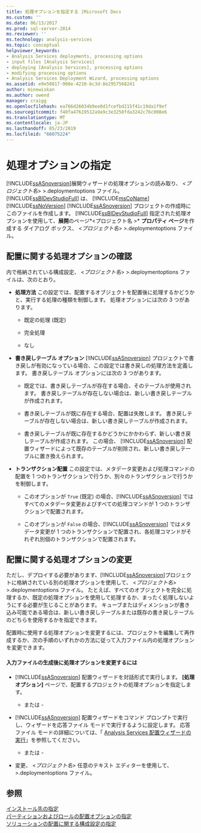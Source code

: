 ```yaml
---
title: 処理オプションを指定する |Microsoft Docs
ms.custom: ''
ms.date: 06/13/2017
ms.prod: sql-server-2014
ms.reviewer: ''
ms.technology: analysis-services
ms.topic: conceptual
helpviewer_keywords:
- Analysis Services deployments, processing options
- input files [Analysis Services]
- deploying [Analysis Services], processing options
- modifying processing options
- Analysis Services Deployment Wizard, processing options
ms.assetid: e9e50817-908e-4210-bc3d-8e2957568241
author: minewiskan
ms.author: owend
manager: craigg
ms.openlocfilehash: ea766d26034b9ee0d1fcefbd215f41c19da1f9ef
ms.sourcegitcommit: f40fa47619512a9a9c3e3258fda3242c76c008e6
ms.translationtype: MT
ms.contentlocale: ja-JP
ms.lasthandoff: 05/23/2019
ms.locfileid: "66075224"
---
```

# <a name="specifying-processing-options"></a>処理オプションの指定
  [!INCLUDE[ssASnoversion](../../includes/ssasnoversion-md.md)]展開ウィザードの処理オプションの読み取り、 \<*プロジェクト名*> >.deploymentoptions ファイル。 [!INCLUDE[ssBIDevStudioFull](../../includes/ssbidevstudiofull-md.md)] は、 [!INCLUDE[msCoName](../../includes/msconame-md.md)] [!INCLUDE[ssNoVersion](../../includes/ssnoversion-md.md)] [!INCLUDE[ssASnoversion](../../includes/ssasnoversion-md.md)] プロジェクトの作成時にこのファイルを作成します。 [!INCLUDE[ssBIDevStudioFull](../../includes/ssbidevstudiofull-md.md)] 指定された処理オプションを使用して、**展開**のページ*\<プロジェクト名 >* **プロパティ ページ**を作成する ダイアログ ボックス、 \<*プロジェクト名*> >.deploymentoptions ファイル。  
  
## <a name="reviewing-the-processing-options-for-deployment"></a>配置に関する処理オプションの確認  
 内で格納されている構成設定、 \<*プロジェクト名*> >.deploymentoptions ファイルは、次のとおり。  
  
-   **処理方法** この設定では、配置するオブジェクトを配置後に処理するかどうかと、実行する処理の種類を制御します。 処理オプションには次の 3 つがあります。  
  
    -   既定の処理 (既定)  
  
    -   完全処理  
  
    -   なし  
  
-   **書き戻しテーブル オプション** [!INCLUDE[ssASnoversion](../../includes/ssasnoversion-md.md)] プロジェクトで書き戻しが有効になっている場合、この設定では書き戻しの処理方法を定義します。 書き戻しテーブル オプションには次の 3 つがあります。  
  
    -   既定では、書き戻しテーブルが存在する場合、そのテーブルが使用されます。 書き戻しテーブルが存在しない場合は、新しい書き戻しテーブルが作成されます。  
  
    -   書き戻しテーブルが既に存在する場合、配置は失敗します。 書き戻しテーブルが存在しない場合は、新しい書き戻しテーブルが作成されます。  
  
    -   書き戻しテーブルが既に存在するかどうかにかかわらず、新しい書き戻しテーブルが作成されます。 この場合、 [!INCLUDE[ssASnoversion](../../includes/ssasnoversion-md.md)] 配置ウィザードによって既存のテーブルが削除され、新しい書き戻しテーブルに置き換えられます。  
  
-   **トランザクション配置** この設定では、メタデータ変更および処理コマンドの配置を 1 つのトランザクションで行うか、別々のトランザクションで行うかを制御します。  
  
    -   このオプションが `True` (既定) の場合、[!INCLUDE[ssASnoversion](../../includes/ssasnoversion-md.md)] ではすべてのメタデータ変更およびすべての処理コマンドが 1 つのトランザクションで配置されます。  
  
    -   このオプションが `False` の場合、[!INCLUDE[ssASnoversion](../../includes/ssasnoversion-md.md)] ではメタデータ変更が 1 つのトランザクションで配置され、各処理コマンドがそれぞれ別個のトランザクションで配置されます。  
  
## <a name="modifying-the-processing-options-for-deployment"></a>配置に関する処理オプションの変更  
 ただし、デプロイする必要があります、[!INCLUDE[ssASnoversion](../../includes/ssasnoversion-md.md)]プロジェクトに格納されている別の処理オプションを使用して、 \<*プロジェクト名*> >.deploymentoptions ファイル。 たとえば、すべてのオブジェクトを完全に処理するか、既定の処理オプションを使用して処理するか、まったく処理しないようにする必要が生じることがあります。 キューブまたはディメンションが書き込み可能である場合は、新しい書き戻しテーブルまたは既存の書き戻しテーブルのどちらを使用するかを指定できます。  
  
 配置時に使用する処理オプションを変更するには、プロジェクトを編集して再作成するか、次の手順のいずれかの方法に従って入力ファイル内の処理オプションを変更できます。  
  
#### <a name="to-change-processing-options-after-the-input-files-have-been-generated"></a>入力ファイルの生成後に処理オプションを変更するには  
  
-   [!INCLUDE[ssASnoversion](../../includes/ssasnoversion-md.md)] 配置ウィザードを対話形式で実行します。 **[処理オプション]** ページで、配置するプロジェクトの処理オプションを指定します。  
  
     - または -  
  
-   [!INCLUDE[ssASnoversion](../../includes/ssasnoversion-md.md)] 配置ウィザードをコマンド プロンプトで実行し、ウィザードを応答ファイル モードで実行するように設定します。 応答ファイル モードの詳細については、「 [Analysis Services 配置ウィザードの実行](running-the-analysis-services-deployment-wizard.md)」を参照してください。  
  
     - または -  
  
-   変更、 \<*プロジェクト名*> 任意のテキスト エディターを使用して、>.deploymentoptions ファイル。  
  
## <a name="see-also"></a>参照  
 [インストール先の指定](deployment-script-files-specifying-the-installation-target.md)   
 [パーティションおよびロールの配置オプションの指定](deployment-script-files-partition-and-role-deployment-options.md)   
 [ソリューションの配置に関する構成設定の指定](deployment-script-files-solution-deployment-config-settings.md)  
  
  
